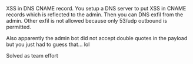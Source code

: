 XSS in DNS CNAME record. You setup a DNS server to put XSS in CNAME records which is reflected to the admin. Then you can DNS exfil from the admin. Other exfil is not allowed because only 53/udp outbound is permitted.

Also apparently the admin bot did not accept double quotes in the payload but you just had to guess that... lol

Solved as team effort
